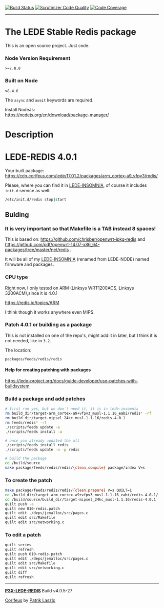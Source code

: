 [//]: #@corifeus-header

  [![Build Status](https://travis-ci.org/patrikx3/lede-redis.svg?branch=master)](https://travis-ci.org/patrikx3/lede-redis)  [![Scrutinizer Code Quality](https://scrutinizer-ci.com/g/patrikx3/lede-redis/badges/quality-score.png?b=master)](https://scrutinizer-ci.com/g/patrikx3/lede-redis/?branch=master)  [![Code Coverage](https://scrutinizer-ci.com/g/patrikx3/lede-redis/badges/coverage.png?b=master)](https://scrutinizer-ci.com/g/patrikx3/lede-redis/?branch=master) 

---

 
# The LEDE Stable Redis package

This is an open source project. Just code.

### Node Version Requirement 
``` 
>=7.8.0 
```  
   
### Built on Node 
``` 
v8.4.0
```   
   
The ```async``` and ```await``` keywords are required.

Install NodeJs:    
https://nodejs.org/en/download/package-manager/    

# Description  

                        
[//]: #@corifeus-header:end

# LEDE-REDIS 4.0.1

Your built package:  
https://cdn.corifeus.com/lede/17.01.2/packages/arm_cortex-a9_vfpv3/redis/  
  

Please, where you can find it in  [LEDE-INSOMNIA](https://pages.corifeus.com/lede-insomnia), of course it includes ```init.d``` service as well.

```bash
/etc/init.d/redis stop|start
```

## Bulding

### It is very important so that Makefile is a TAB instead 8 spaces!   

This is based on:
https://github.com/chrisber/openwrt-ipkg-redis and https://github.com/pdf/openwrt-14.07-x86_64-packages/tree/master/net/redis .

It will be all of my [LEDE-INSOMNIA](https://pages.corifeus.com/lede-insomnia) (renamed from LEDE-NODE) named firmware and packages.

### CPU type
Right now, I only tested on ARM (Linksys WRT1200ACS, Linksys 3200ACM),since it is 4.0.1

https://redis.io/topics/ARM

I think though it works anywhere even MIPS.

### Patch 4.0.1 or building as a package

This is not installed on one of the repo's, might add it in later, but I think it is not needed, like in ```3.2```.

The location:  
  
```text
packages/feeds/redis/redis
```


#### Help for creating patching with packages
https://lede-project.org/docs/guide-developer/use-patches-with-buildsystem   
  
### Build a package and add patches  

```bash
# first run yes, but we don't need it, it is in lede-insomnia
rm build_dir/target-arm_cortex-a9+vfpv3_musl-1.1.16_eabi/redis* -rf
rm build_dir/target-mipsel_24kc_musl-1.1.16/redis-4.0.1
rm feeds/redis* -rf
./scripts/feeds update -a
./scripts/feeds install -a

# once you already updated the all
./scripts/feeds install redis
./scripts/feeds update -a -p redis

# build the package
cd /build/source
make package/feeds/redis/redis/{clean,compile} package/index V=s
```
### To create the patch

```bash
make package/feeds/redis/redis/{clean,prepare} V=s QUILT=1
cd /build_dir/target-arm_cortex-a9+vfpv3_musl-1.1.16_eabi/redis-4.0.1/
cd /build/source/build_dir/target-mipsel_24kc_musl-1.1.16/redis-4.0.1
quilt push -a
quilt new 010-redis.patch
quilt edit ./deps/jemalloc/src/pages.c 
quilt edit src/Makefile 
quilt edit src/networking.c 
```

### To edit a patch

```bash
quilt series
quilt refresh
quilt push 010-redis.patch
quilt edit ./deps/jemalloc/src/pages.c 
quilt edit src/Makefile 
quilt edit src/networking.c 
quilt diff
quilt refresh
```

[//]: #@corifeus-footer

---

[**P3X-LEDE-REDIS**](https://pages.corifeus.com/lede-redis) Build v4.0.5-27

[Corifeus](http://www.corifeus.com) by [Patrik Laszlo](http://patrikx3.com)

[//]: #@corifeus-footer:end